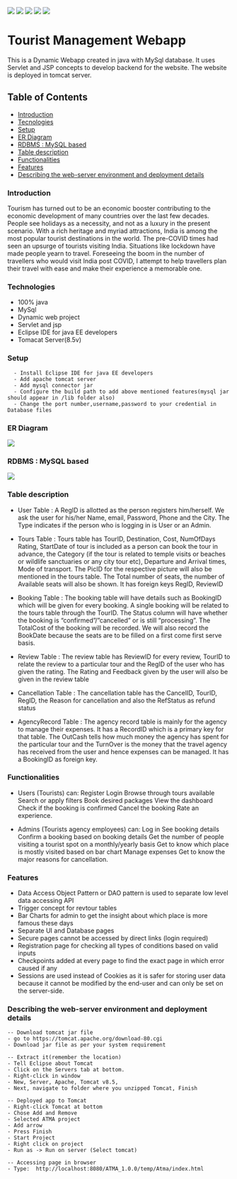 ![](Demo_Images/demo1.png)
![](Demo_Images/demo2.png)
![](Demo_Images/demo3.png)
![](Demo_Images/demo4.png)
![](Demo_Images/demo5.png)


# Tourist Management Webapp
This is a Dynamic Webapp created in java with MySql database. It uses Servlet and JSP concepts to develop backend for the website. The website is deployed in tomcat server.

## Table of Contents
  * [Introduction](#general-info)
  * [Tecnologies](#technologies)
  * [Setup](#setup)
  * [ER Diagram](#ER-Diagram)
  * [RDBMS : MySQL based](#RDBMS)
  * [Table description](#TABLE-DESCRIPTION)
  * [Functionalities](#Functionalities)
  * [Features](#Features)
  * [Describing the web-server environment and  deployment details](#web-server)
 
### Introduction 
 Tourism has turned out to be an economic booster contributing to the economic development of many countries over the last few decades. People see holidays as a necessity, and not as a luxury in the present scenario. With a rich heritage and myriad attractions, India is among the most popular tourist destinations in the world. The pre-COVID times had seen an upsurge of tourists visiting India. Situations like lockdown have made people yearn to travel. Foreseeing the boom in the number of travellers who would visit India post COVID, I attempt to help travellers plan their travel with ease and make their experience a memorable one.

### Technologies 
  - 100% java
  - MySql
  - Dynamic web project
  - Servlet and jsp
  - Eclipse IDE for java EE developers
  - Tomacat Server(8.5v)

### Setup
```
  - Install Eclipse IDE for java EE developers
  - Add apache tomcat server 
  - Add mysql connector jar
  - Configure the build path to add above mentioned features(mysql jar should appear in /lib folder also)
  - Change the port number,username,password to your credential in Database files
```

### ER Diagram
 ![](Demo_Images/ERdiagram.png)

### RDBMS : MySQL based
 ![](Demo_Images/rdbms.jpg)

### Table description
- User Table :
A RegID is allotted as the person registers him/herself. We ask the user for his/her Name, email, Password, Phone and the City. The Type indicates if the person who is logging in is User or an Admin.  

- Tours Table :
Tours table has TourID, Destination, Cost, NumOfDays  Rating, StartDate of tour is included as a person can book the tour in advance, the Category (if the tour is related to temple visits or beaches or wildlife sanctuaries or any city tour etc), Departure and Arrival times, Mode of transport. The PicID for the respective picture will also be mentioned in the tours table. The Total number of seats, the number of Available seats will also be shown. It has foreign keys RegID, ReviewID

- Booking Table :
The booking table will have details such as BookingID which will be given for every booking. A single booking will be related to the tours table through the TourID. The Status column will have whether the booking is “confirmed”/”cancelled” or is still “processing”.
The TotalCost of the booking will be recorded. We will also record the BookDate because the seats are to be filled on a first come first serve basis.

- Review Table :
The review table has ReviewID for every review, TourID to relate the review to a particular tour and the RegID of the user who has given the rating. The Rating and Feedback given by the user will also be given in the review table

- Cancellation Table :
The cancellation table has the CancelID, TourID, RegID, the Reason for cancellation and also the RefStatus as refund status 

- AgencyRecord Table :
The agency record table is mainly for the agency to manage their expenses. It has a RecordID which is a primary key for that table. The OutCash tells how much money the agency has spent for the particular tour and the TurnOver is the money that the travel agency has received from the user and hence expenses can be managed. It has a BookingID as foreign key.


### Functionalities
- Users (Tourists) can:
Register
Login
Browse through tours available
Search or apply filters 
Book desired packages
View the dashboard 
Check if the booking is confirmed
Cancel the booking
Rate an experience.

- Admins (Tourists agency employees) can:
Log in
See booking details
Confirm a booking based on booking details 
Get the number of people visiting a tourist spot on a monthly/yearly basis
Get to know which place is mostly visited based on bar chart
Manage expenses
Get to know the major reasons for cancellation.

### Features
- Data Access Object Pattern or DAO pattern is used to separate low level data accessing API
- Trigger concept for revtour tables
- Bar Charts for admin to get the insight about which place is more famous these days
- Separate UI and Database pages
- Secure pages cannot be accessed by direct links (login required)
- Registration page for checking all types of conditions based on valid inputs
- Checkpoints added at every page to find the exact page in which error caused if any
- Sessions are used instead of Cookies as it is safer for storing user data because it cannot be modified by the end-user and can only be set on the server-side.

### Describing the web-server environment and  deployment details
```
-- Download tomcat jar file
- go to https://tomcat.apache.org/download-80.cgi
- Download jar file as per your system requirement

-- Extract it(remember the location)
- Tell Eclipse about Tomcat
- Click on the Servers tab at bottom.
- Right-click in window
- New, Server, Apache, Tomcat v8.5,
- Next, navigate to folder where you unzipped Tomcat, Finish

-- Deployed app to Tomcat
- Right-click Tomcat at bottom
- Chose Add and Remove
- Selected ATMA project
- Add arrow
- Press Finish
- Start Project
- Right click on project
- Run as -> Run on server (Select tomcat)

-- Accessing page in browser
- Type:  http://localhost:8080/ATMA_1.0.0/temp/Atma/index.html
```


 

